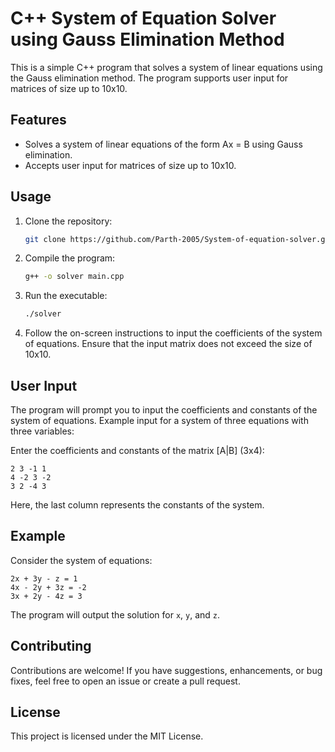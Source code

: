 # C++ System of Equation Solver using Gauss Elimination Method

This is a simple C++ program that solves a system of linear equations using the Gauss elimination method. The program supports user input for matrices of size up to 10x10.

## Features

- Solves a system of linear equations of the form Ax = B using Gauss elimination.
- Accepts user input for matrices of size up to 10x10.

## Usage

1. Clone the repository:

    ```bash
    git clone https://github.com/Parth-2005/System-of-equation-solver.git
    ```

2. Compile the program:

    ```bash
    g++ -o solver main.cpp
    ```

3. Run the executable:

    ```bash
    ./solver
    ```

4. Follow the on-screen instructions to input the coefficients of the system of equations. Ensure that the input matrix does not exceed the size of 10x10.

## User Input

The program will prompt you to input the coefficients and constants of the system of equations. Example input for a system of three equations with three variables:

Enter the coefficients and constants of the matrix [A|B] (3x4):
```
2 3 -1 1
4 -2 3 -2
3 2 -4 3
```


Here, the last column represents the constants of the system.

## Example

Consider the system of equations:
```
2x + 3y - z = 1
4x - 2y + 3z = -2
3x + 2y - 4z = 3
```

The program will output the solution for `x`, `y`, and `z`.

## Contributing

Contributions are welcome! If you have suggestions, enhancements, or bug fixes, feel free to open an issue or create a pull request.

## License

This project is licensed under the MIT License.
